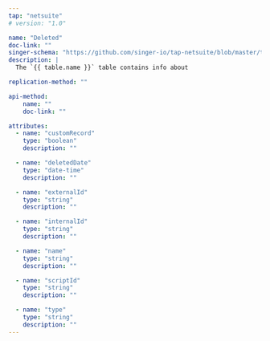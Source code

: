 ```yaml
---
tap: "netsuite"
# version: "1.0"

name: "Deleted"
doc-link: ""
singer-schema: "https://github.com/singer-io/tap-netsuite/blob/master/tap_netsuite/schemas/Deleted.json"
description: |
  The `{{ table.name }}` table contains info about 

replication-method: ""

api-method:
    name: ""
    doc-link: ""

attributes:
  - name: "customRecord"
    type: "boolean"
    description: ""

  - name: "deletedDate"
    type: "date-time"
    description: ""

  - name: "externalId"
    type: "string"
    description: ""

  - name: "internalId"
    type: "string"
    description: ""

  - name: "name"
    type: "string"
    description: ""

  - name: "scriptId"
    type: "string"
    description: ""

  - name: "type"
    type: "string"
    description: ""
---
```

